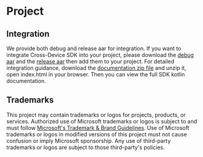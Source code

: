 # Project

## Integration
We provide both debug and release aar for integration.
If you want to integrate Cross-Device SDK into your project, please download the [debug aar](https://github.com/microsoft/Windows-Cross-Device/blob/main/crossdevicesdk-publiclib-2.24011.26.0-debug.aar) and the [release aar](https://github.com/microsoft/Windows-Cross-Device/blob/main/crossdevicesdk-publiclib-2.24011.26.0-release.aar) then add them to your project.
For detailed integration guidance, download the [documentation zip file](https://github.com/microsoft/Windows-Cross-Device/blob/main/crossdevicesdk-publiclib-2.24011.26.0.zip) and unzip it, open index.html in your browser. Then you can view the full SDK kotlin documentation.

## Trademarks

This project may contain trademarks or logos for projects, products, or services. Authorized use of Microsoft 
trademarks or logos is subject to and must follow 
[Microsoft's Trademark & Brand Guidelines](https://www.microsoft.com/en-us/legal/intellectualproperty/trademarks/usage/general).
Use of Microsoft trademarks or logos in modified versions of this project must not cause confusion or imply Microsoft sponsorship.
Any use of third-party trademarks or logos are subject to those third-party's policies.

